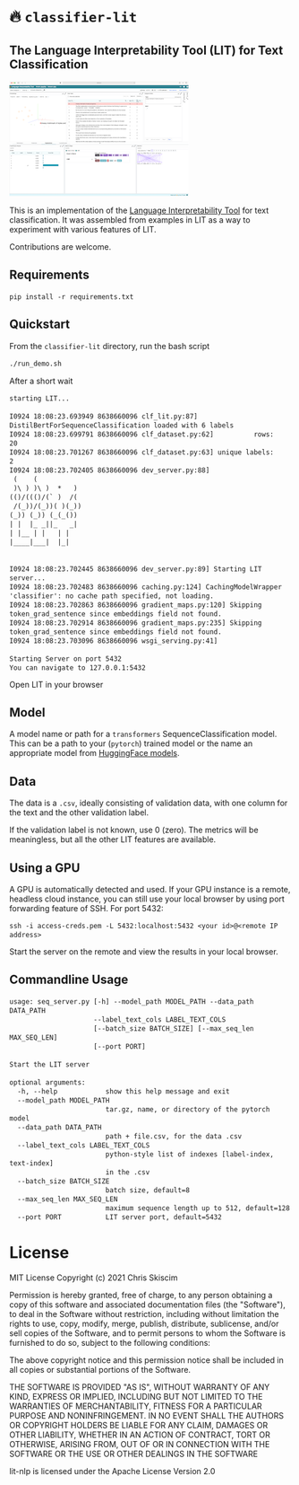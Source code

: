 # 🔥 `classifier-lit`
## The Language Interpretability Tool (LIT) for Text Classification

![](classifier_lit/static/demo.png)

This is an implementation of the
[Language Interpretability Tool](https://pair-code.github.io/lit/) for text classification.
It was assembled from examples in LIT as a way to
experiment with various features of LIT.

Contributions are welcome.

## Requirements
```
pip install -r requirements.txt
```

## Quickstart
From the `classifier-lit` directory, run the bash script
```bash
./run_demo.sh
```
After a short wait
```
starting LIT...

I0924 18:08:23.693949 8638660096 clf_lit.py:87] DistilBertForSequenceClassification loaded with 6 labels
I0924 18:08:23.699791 8638660096 clf_dataset.py:62]          rows:   20
I0924 18:08:23.701267 8638660096 clf_dataset.py:63] unique labels:    2
I0924 18:08:23.702405 8638660096 dev_server.py:88]
 (    (
 )\ ) )\ )  *   )
(()/((()/(` )  /(
 /(_))/(_))( )(_))
(_)) (_)) (_(_())
| |  |_ _||_   _|
| |__ | |   | |
|____|___|  |_|


I0924 18:08:23.702445 8638660096 dev_server.py:89] Starting LIT server...
I0924 18:08:23.702483 8638660096 caching.py:124] CachingModelWrapper 'classifier': no cache path specified, not loading.
I0924 18:08:23.702863 8638660096 gradient_maps.py:120] Skipping token_grad_sentence since embeddings field not found.
I0924 18:08:23.702914 8638660096 gradient_maps.py:235] Skipping token_grad_sentence since embeddings field not found.
I0924 18:08:23.703096 8638660096 wsgi_serving.py:41]

Starting Server on port 5432
You can navigate to 127.0.0.1:5432
```

Open LIT in your browser

## Model
A model name or path for a `transformers` SequenceClassification model. 
This can be a path to your (`pytorch`) trained model or the name an appropriate
model from [HuggingFace models](https://huggingface.co/models).

## Data
The data is a `.csv`,  ideally consisting of validation data, with one column
for the text and the other validation label. 

If the validation label is not known, use 0 (zero). 
The metrics will be meaningless, but all the other LIT features are
available.


## Using a GPU
A GPU is automatically detected and used.
If your GPU instance is a remote, headless cloud instance, you can still
use your local browser by using port forwarding feature of SSH. For port 5432:

```
ssh -i access-creds.pem -L 5432:localhost:5432 <your id>@<remote IP address>
```

Start the server on the remote and view the results in your local browser.

## Commandline Usage
```
usage: seq_server.py [-h] --model_path MODEL_PATH --data_path DATA_PATH
                     --label_text_cols LABEL_TEXT_COLS
                     [--batch_size BATCH_SIZE] [--max_seq_len MAX_SEQ_LEN]
                     [--port PORT]

Start the LIT server

optional arguments:
  -h, --help            show this help message and exit
  --model_path MODEL_PATH
                        tar.gz, name, or directory of the pytorch model
  --data_path DATA_PATH
                        path + file.csv, for the data .csv
  --label_text_cols LABEL_TEXT_COLS
                        python-style list of indexes [label-index, text-index]
                        in the .csv
  --batch_size BATCH_SIZE
                        batch size, default=8
  --max_seq_len MAX_SEQ_LEN
                        maximum sequence length up to 512, default=128
  --port PORT           LIT server port, default=5432
```

# License
MIT License Copyright (c) 2021 Chris Skiscim

Permission is hereby granted, free of charge, to any person obtaining a copy
of this software and associated documentation files (the "Software"), to deal
in the Software without restriction, including without limitation the rights
to use, copy, modify, merge, publish, distribute, sublicense, and/or sell
copies of the Software, and to permit persons to whom the Software is
furnished to do so, subject to the following conditions:

The above copyright notice and this permission notice shall be included in all
copies or substantial portions of the Software.

THE SOFTWARE IS PROVIDED "AS IS", WITHOUT WARRANTY OF ANY KIND, EXPRESS OR
IMPLIED, INCLUDING BUT NOT LIMITED TO THE WARRANTIES OF MERCHANTABILITY,
FITNESS FOR A PARTICULAR PURPOSE AND NONINFRINGEMENT. IN NO EVENT SHALL THE
AUTHORS OR COPYRIGHT HOLDERS BE LIABLE FOR ANY CLAIM, DAMAGES OR OTHER
LIABILITY, WHETHER IN AN ACTION OF CONTRACT, TORT OR OTHERWISE, ARISING FROM,
OUT OF OR IN CONNECTION WITH THE SOFTWARE OR THE USE OR OTHER DEALINGS IN THE
SOFTWARE

lit-nlp is licensed under the Apache License Version 2.0